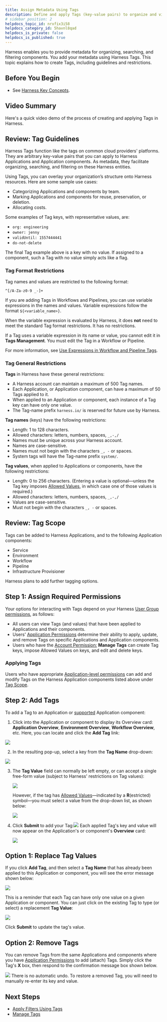 ```yaml
---
title: Assign Metadata Using Tags
description: Define and apply Tags (key-value pairs) to organize and view your Harness resources.
# sidebar_position: 2
helpdocs_topic_id: nrxfix3i58
helpdocs_category_id: 5havnl8qad
helpdocs_is_private: false
helpdocs_is_published: true
---
```


Harness enables you to provide metadata for organizing, searching, and filtering components. You add your metadata using Harness Tags. This topic explains how to create Tags, including guidelines and restrictions.


## Before You Begin

* See [Harness Key Concepts](../../../starthere-firstgen/harness-key-concepts.md).


## Video Summary

Here's a quick video demo of the process of creating and applying Tags in Harness.

<docvideo src="https://www.youtube.com/embed/JiryB5tyY3o" />


## Review: Tag Guidelines

Harness Tags function like the tags on common cloud providers' platforms. They are arbitrary key-value pairs that you can apply to Harness Applications and Application components. As metadata, they facilitate organizing, searching, and filtering on these Harness entities.

Using Tags, you can overlay your organization’s structure onto Harness resources. Here are some sample use cases:

* Categorizing Applications and components by team.
* Marking Applications and components for reuse, preservation, or deletion.
* Allocating costs.

Some examples of Tag keys, with representative values, are:

* `org: engineering`
* `owner: jenny`
* `validUntil: 1557444441`
* `do-not-delete`

The final Tag example above is a key with no value. If assigned to a component, such a Tag with no value simply acts like a flag.

### Tag Format Restrictions

Tag names and values are restricted to the following format:

`^[/A-Za-z0-9 _-]+`

If you are adding Tags in Workflows and Pipelines, you can use variable expressions in the names and values. Variable expressions follow the format `${<variable_name>}`.

When the variable expression is evaluated by Harness, it does **not** need to meet the standard Tag format restrictions. It has no restrictions.

If a Tag uses a variable expression in its name or value, you cannot edit it in **Tags Management**. You must edit the Tag in a Workflow or Pipeline.

For more information, see [Use Expressions in Workflow and Pipeline Tags](use-expressions-in-workflow-and-pipeline-tags.md).

### Tag General Restrictions

**Tags** in Harness have these general restrictions:

* A Harness account can maintain a maximum of 500 Tag names.
* Each Application, or Application component, can have a maximum of 50 Tags applied to it.
* When applied to an Application or component, each instance of a Tag key can have only one value.
* The Tag-name prefix `harness.io/` is reserved for future use by Harness.

**Tag names** (keys) have the following restrictions:

* Length: 1 to 128 characters.
* Allowed characters: letters, numbers, spaces, `_,-,/`
* Names must be unique across your Harness account.
* Names are case-sensitive.
* Names must not begin with the characters `_, -` or spaces.
* System tags will have the Tag-name prefix `system/`.

**Tag values**, when applied to Applications or components, have the following restrictions:

* Length: 0 to 256 characters. (Entering a value is optional—unless the Tag key imposes [Allowed Values](#allowed_values), in which case one of those values is required.)
* Allowed characters: letters, numbers, spaces, `_,-,/`
* Values are case-sensitive.
* Must not begin with the characters `_, -` or spaces.


## Review: Tag Scope

Tags can be added to Harness Applications, and to the following Application components:

* Service
* Environment
* Workflow
* Pipeline
* Infrastructure Provisioner

Harness plans to add further tagging options.


## Step 1: Assign Required Permissions

Your options for interacting with Tags depend on your Harness [User Group permissions](../../security/access-management-howtos/users-and-permissions.md), as follows:

* All users can view Tags (and values) that have been applied to Applications and their components.
* Users' [Application Permissions](../../security/access-management-howtos/users-and-permissions.md#application-permissions) determine their ability to apply, update, and remove Tags on specific Applications and Application components.
* Users who have the [Account Permission:](../../security/access-management-howtos/users-and-permissions.md#account-permissions) **Manage Tags** can create Tag keys, impose Allowed Values on keys, and edit and delete keys.

### Applying Tags

Users who have appropriate [Application-level permissions](../../security/access-management-howtos/users-and-permissions.md#application-permissions) can add and modify Tags on the Harness Application components listed above under [Tag Scope](#tag_scope).


## Step 2: Add Tags

To add a Tag to an Application or [supported](#tag_scope) Application component:

1. Click into the Application or component to display its Overview card: **Application Overview**, **Environment Overview**, **Workflow Overview**, etc. Here, you can locate and click the **Add Tag** link:

![](./static/tags-00.png)


2. In the resulting pop-up, select a key from the **Tag Name** drop-down:

![](./static/tags-01.png)

3. The **Tag Value** field can normally be left empty, or can accept a single free-form value (subject to Harness' restrictions on Tag values):

   ![](./static/tags-02.png)

   However, if the tag has [Allowed Values](#allowed_values)—indicated by a **R**(estricted) symbol—you must select a value from the drop-down list, as shown below:

   ![](./static/tags-03.png)

4. Click **Submit** to add your Tag:![](./static/tags-04.png)
Each applied Tag's key and value will now appear on the Application's or component's **Overview** card:

   ![](./static/tags-05.png)


## Option 1: Replace Tag Values

If you click **Add Tag**, and then select a **Tag Name** that has already been applied to this Application or component, you will see the error message shown below:

![](./static/tags-06.png)

This is a reminder that each Tag can have only one value on a given Application or component. You can just click on the existing Tag to type (or select) a replacement **Tag Value**:

![](./static/tags-07.png)

Click **Submit** to update the tag's value.


## Option 2: Remove Tags

You can remove Tags from the same Applications and components where you have [Application Permissions](../../security/access-management-howtos/users-and-permissions.md#application-permissions) to add (attach) Tags. Simply click the Tag's **X** box, then respond to the confirmation message box shown below.

![](./static/tags-08.png)
There is no automatic undo. To restore a removed Tag, you will need to manually re-enter its key and value.
## Next Steps

* [Apply Filters Using Tags](apply-filters-using-tags.md)
* [Manage Tags](manage-tags.md)

